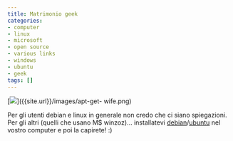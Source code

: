 ```yaml
---
title: Matrimonio geek
categories:
- computer
- linux
- microsoft
- open source
- various links
- windows
- ubuntu
- geek
tags: []
---
```

  
[]({{site.url}}/images/apt-get-wife.png)

[![]({{site.url}}/images/apt-get-wife.png)]({{site.url}}/images/apt-get-
wife.png)

Per gli utenti debian e linux in generale non credo che ci siano spiegazioni.
Per gli altri (quelli che usano M$ winzoz)... installatevi
[debian](http://get.debian.net/ "http://get.debian.net/"
)/[ubuntu](http://www.ubuntu.com/getubuntu/download
"http://www.ubuntu.com/getubuntu/download" ) nel vostro computer e poi la
capirete! :)

